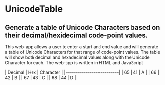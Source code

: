 # UnicodeTable

## Generate a table of Unicode Characters based on their decimal/hexidecimal code-point values.


This web-app allows a user to enter a start and end value and will generate a table of Unicode Characters for that range of code-point values.
The table will show both decimal and hexadecimal values along with the Unicode Character for each.
The web-app is written in HTML and JavaScript

| Decimal | Hex | Character |
|---------------------------|
|    65   |  41 |     A     |
|    66   |  42 |     B     |
|    67   |  43 |     C     |
|    68   |  44 |     D     |
